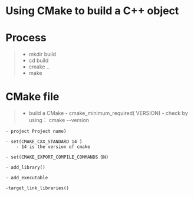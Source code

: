 Using CMake to build a C++ object
======================================
# Process
> + mkdir build
> + cd build
> + cmake ..
> + make 

# CMake file
>+ build a CMake
    - cmake_minimum_required( VERSION) 
        - check by using：  cmake --version  
    
    - project Project name)
    
    - set(CMAKE_CXX_STANDARD 14 ) 
        - 14 is the version of cmake
    
    - set(CMAKE_EXPORT_COMPILE_COMMANDS ON)

    - add_library()

    - add_executable

    -target_link_libraries()
    